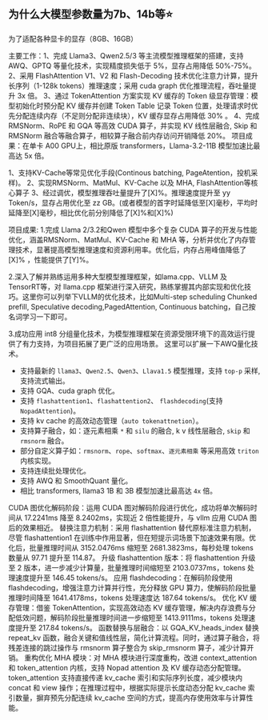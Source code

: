 ## 为什么大模型参数量为7b、14b等⭐
为了适配各种显卡的显存（8GB、16GB）


主要工作：1、完成 Llama3、Qwen2.5/3 等主流模型推理框架的搭建，支持 AWQ、GPTQ 等量化技术，实现精度损失低于 5%，显存占用降低 50%-75%。
2、采用 FlashAttention V1、V2 和 Flash-Decoding 技术优化注意力计算，提升长序列（1-128k tokens）推理速度；采用 cuda graph 优化推理流程，吞吐量提升 3x 倍。
3、通过 TokenAttention 方案实现 KV 缓存的 Token 级显存管理：模型初始化时预分配 KV 缓存并创建 Token Table 记录 Token 位置，处理请求时优先分配连续内存（不足则分配非连续块），KV 缓存显存占用降低 30% 。
4、完成 RMSNorm、RoPE 和 GQA 等高效 CUDA 算子，并实现 KV 线性层融合, Skip 和 RMSNorm 融合等融合算子，相较算子融合前内存访问开销降低 20%。
项目成果：在单卡 A00 GPU上，相比原版 transformers，Llama-3.2-11B 模型加速比最高达 5x 倍。


1、支持KV-Cache等常见优化手段(Continous batching, PageAtention，投机采样)。
2、实现RMSNorm、MatMul、KV-Cache 以及 MHA, FlashAttention等核心算子
3、经过调优，模型推理吞吐量提升了[X]%。推理速度提升至 yy Token/s，显存占用优化至 zz GB。(或者模型的首字时延降低至[X]毫秒，平均时延降至[X]毫秒，相比优化前分别降低了[X]%和[X]%)

项目成果:
1.完成 Llama 2/3.2和Qwen 模型中多个复杂 CUDA 算子的开发与性能优化，涵盖RMSNorm、MatMul、KV-Cache 和 MHA 等，分析并优化了内存管理技术，显著提高模型推理速度和资源利用率。优化后，内存占用峰值降低了[X]% ，性能提供了[Y]%。

2.深入了解并熟练运用多种大型模型推理框架，如lama.cpp、VLLM 及 TensorRT等，对 llama.cpp 框架进行深入研究，熟练掌握其内部实现和优化技巧。这里你可以列举下VLLM的优化技术，比如Multi-step scheduling Chunked prefill, Speculative decoding,PagedAttention, Continuous batching，自己按名词学习一下即可。

3.成功应用 int8 分组量化技术，为模型推理框架在资源受限环境下的高效运行提供了有力支持，为项目拓展了更广泛的应用场景。 这里可以扩展一下AWQ量化技术。



- 支持最新的 `llama3`、`Qwen2.5`、`Qwen3`、`Llava1.5` 模型推理，支持 `top-p` 采样, 支持流式输出。
- 支持 GQA、cuda graph 优化。
- 支持 `flashattention1`、`flashattention2`、 `flashdecoding`(支持 `NopadAttention`)。
- 支持 kv cache 的高效动态管理（`auto tokenattnetion`）。
- 支持算子融合，如：逐元素相乘 `*` 和 `silu` 的融合, k v 线性层融合, `skip` 和 `rmsnorm` 融合。
- 部分自定义算子如：`rmsnorm`、`rope`、`softmax`、`逐元素相乘` 等采用高效 `triton` 内核实现。
- 支持连续批处理优化。
- 支持 AWQ 和 SmoothQuant 量化。
- 相比 transformers, llama3 1B 和 3B 模型加速比最高达 `4x` 倍。

CUDA 图优化解码阶段：运用 CUDA 图对解码阶段进行优化，成功将单次解码时间从 17.2241ms 降至 8.2402ms，实现近 2 倍性能提升，与 vllm 应用 CUDA 图后的效果相近。
替换注意力机制：采用 flashattention 替代原标准注意力机制，尽管 flashattention1 在训练中作用显著，但在短提示词场景下加速效果有限。优化后，批量推理时间从 3152.0476ms 缩短至 2681.3823ms，每秒处理 tokens 数量从 97.71 提升至 114.87。
升级 flashattention 版本：将 flashattention 升级至 2 版本，进一步减少计算量，批量推理时间缩短至 2103.0737ms，tokens 处理速度提升至 146.45 tokens/s。
应用 flashdecoding：在解码阶段使用 flashdecoding，增强注意力计算并行性，充分释放 GPU 算力，使解码阶段批量推理时间降至 1641.4178ms，tokens 处理速度达 187.64 tokens/s。
优化 KV 缓存管理：借鉴 TokenAttention，实现高效动态 KV 缓存管理，解决内存浪费与分配低效问题，解码阶段批量推理时间进一步缩短至 1413.9111ms，tokens 处理速度提升至 217.84 tokens/s。
函数替换与层融合：以 GQA_KV_heads_index 替换 repeat_kv 函数，融合关键和值线性层，简化计算流程。同时，通过算子融合，将残差连接的跳过操作与 rmsnorm 算子整合为 skip_rmsnorm 算子，减少计算开销。
重构优化 MHA 模块：对 MHA 模块进行深度重构，改进 context_attention 和 token_attention 内核，支持 Nopad attention 及 KV 缓存动态分配管理。token_attention 支持直接传递 kv_cache 索引和实际序列长度，减少模块内 concat 和 view 操作；在推理过程中，根据实际提示长度动态分配 kv_cache 索引数量，摒弃预先分配连续 kv_cache 空间的方式，提高内存使用效率与计算性能。